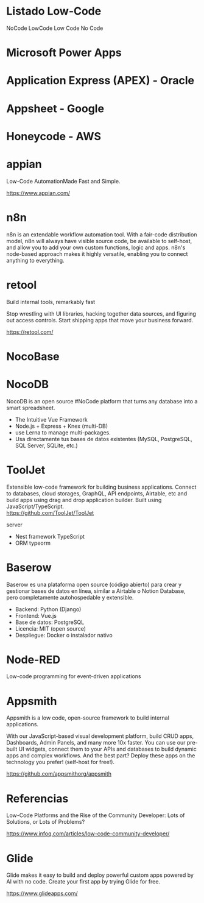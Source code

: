 # Listado Low-Code


NoCode
LowCode
Low Code
No Code

# Microsoft Power Apps


# Application Express (APEX) - Oracle


# Appsheet - Google


#  Honeycode - AWS 


# appian

Low-Code AutomationMade Fast and Simple.

https://www.appian.com/



# n8n

n8n is an extendable workflow automation tool. With a fair-code distribution model, n8n will always have visible source code, be available to self-host, and allow you to add your own custom functions, logic and apps. n8n's node-based approach makes it highly versatile, enabling you to connect anything to everything.


# retool

Build internal tools, remarkably fast

Stop wrestling with UI libraries, hacking together data sources, and figuring out access controls. Start shipping apps that move your business forward.

https://retool.com/

# NocoBase 



# NocoDB 

NocoDB is an open source #NoCode platform that turns any database into a smart spreadsheet. 

- The Intuitive Vue Framework 
- Node.js + Express + Knex (multi-DB)
- use Lerna to manage multi-packages. 
- Usa directamente tus bases de datos existentes (MySQL, PostgreSQL, SQL Server, SQLite, etc.)


# ToolJet

Extensible low-code framework for building business applications. Connect to databases, cloud storages, GraphQL, API endpoints, Airtable, etc and build apps using drag and drop application builder. Built using JavaScript/TypeScript.  
https://github.com/ToolJet/ToolJet

server
- Nest framework TypeScript
- ORM typeorm

# Baserow

Baserow es una plataforma open source (código abierto) para crear y gestionar bases de datos en línea, similar a Airtable o Notion Database, pero completamente autohospedable y extensible.

- Backend: Python (Django)
- Frontend: Vue.js
- Base de datos: PostgreSQL
- Licencia: MIT (open source)
- Despliegue: Docker o instalador nativo


# Node-RED

Low-code programming for event-driven applications

# Appsmith

Appsmith is a low code, open-source framework to build internal applications.

With our JavaScript-based visual development platform, build CRUD apps, Dashboards, Admin Panels, and many more 10x faster.
You can use our pre-built UI widgets, connect them to your APIs and databases to build dynamic apps and complex workflows. And the best part? Deploy these apps on the technology you prefer! (self-host for free!).

https://github.com/appsmithorg/appsmith

# Referencias


Low-Code Platforms and the Rise of the Community Developer: Lots of Solutions, or Lots of Problems?

https://www.infoq.com/articles/low-code-community-developer/



# Glide

Glide makes it easy to build and deploy powerful custom apps powered by AI with no code. Create your first app by trying Glide for free.

https://www.glideapps.com/